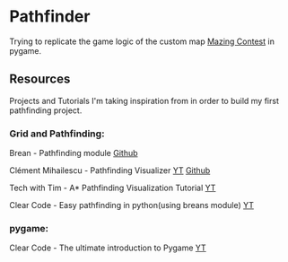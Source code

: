 # Pathfinder
Trying to replicate the game logic of the custom map [Mazing Contest](https://maps.w3reforged.com/maps/categories/mini-games/mazing-contest) in pygame.


## Resources
Projects and Tutorials I'm taking inspiration from in order to build my first pathfinding project.


### Grid and Pathfinding:
Brean - Pathfinding module
[Github](https://github.com/brean/python-pathfinding)

Clément Mihailescu - Pathfinding Visualizer
[YT](https://www.youtube.com/watch?v=msttfIHHkak)
[Github](https://github.com/clementmihailescu/Pathfinding-Visualizer)

Tech with Tim - A* Pathfinding Visualization Tutorial
[YT](https://www.youtube.com/watch?v=JtiK0DOeI4A)

Clear Code - Easy pathfinding in python(using breans module)
[YT](https://www.youtube.com/watch?v=8SigT_jhz4I)


### pygame:
Clear Code - The ultimate introduction to Pygame
[YT](https://www.youtube.com/watch?v=8SigT_jhz4I)